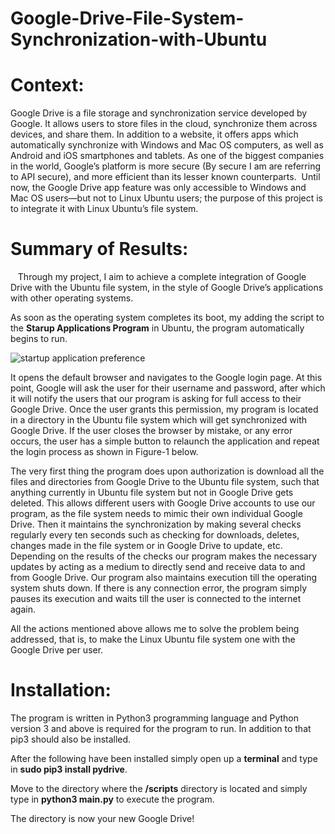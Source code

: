 # Google-Drive-File-System-Synchronization-with-Ubuntu

# Context:

Google Drive is a file storage and synchronization service developed by Google. It allows users to store files in the cloud, synchronize them across devices, and share them. In addition to a website, it offers apps which automatically synchronize with Windows and Mac OS computers, as well as Android and iOS smartphones and tablets.
As one of the biggest companies in the world, Google’s platform is more secure (By secure I am are referring to API secure), and more efficient than its lesser known counterparts.  Until now, the Google Drive app feature was only accessible to Windows and Mac OS users—but not to Linux Ubuntu users; the purpose of this project is to integrate it with Linux Ubuntu’s file system.

# Summary of Results:
  
Through my project, I aim to achieve a complete integration of Google Drive with the Ubuntu file system, in the style of Google Drive’s applications with other operating systems.

As soon as the operating system completes its boot, my adding the script to the **Starup Applications Program** in Ubuntu, the program automatically begins to run. 

![startup application preference](https://cloud.githubusercontent.com/assets/25164326/25222228/eb228ec0-2585-11e7-9cba-3810ae427d3a.png)

It opens the default browser and navigates to the Google login page. At this point, Google will ask the user for their username and password, after which it will notify the users that our program is asking for full access to their Google Drive. Once the user grants this permission, my program is located in a directory in the Ubuntu file system which will get synchronized with Google Drive. If the user closes the browser by mistake, or any error occurs, the user has a simple button to relaunch the application and repeat the login process as shown in Figure-1 below.

The very first thing the program does upon authorization is download all the files and directories from Google Drive to the Ubuntu file system, such that anything currently in Ubuntu file system but not in Google Drive gets deleted. This allows different users with Google Drive accounts to use our program, as the file system needs to mimic their own individual Google Drive. Then it maintains the synchronization by making several checks regularly every ten seconds such as checking for downloads, deletes, changes made in the file system or in Google Drive to update, etc. Depending on the results of the checks our program makes the necessary updates by acting as a medium to directly send and receive data to and from Google Drive. Our program also maintains execution till the operating system shuts down. If there is any connection error, the program simply pauses its execution and waits till the user is connected to the internet again.

All the actions mentioned above allows me to solve the problem being addressed, that is, to make the Linux Ubuntu file system one with the Google Drive per user.

# Installation:

The program is written in Python3 programming language and Python version 3 and above is required for the program to run. In addition to that pip3 should also be installed.

After the following have been installed simply open up a **terminal** and type in **sudo pip3 install pydrive**.

Move to the directory where the **/scripts** directory is located and simply type in **python3 __main__.py** to execute the program.

The directory is now your new Google Drive!
